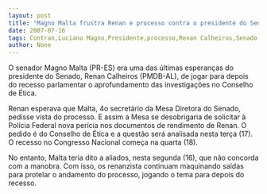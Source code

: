 ```yaml
---
layout: post
title: "Magno Malta frustra Renan e processo contra o presidente do Senado deve prosseguir"
date: 2007-07-16
tags: Contran,Luciano Magno,Presidente,processo,Renan Calheiros,Senado
author: None
---
```

O senador Magno Malta (PR-ES) era uma das &uacute;ltimas esperan&ccedil;as do presidente do Senado, Renan Calheiros (PMDB-AL), de jogar para depois do recesso parlamentar o aprofundamento das investiga&ccedil;&otilde;es no Conselho de &Eacute;tica. 

Renan esperava que Malta, 4o secret&aacute;rio da Mesa Diretora do Senado, pedisse vista do processo. E assim a Mesa se desobrigaria de solicitar &agrave; Pol&iacute;cia Federal nova per&iacute;cia nos documentos de rendimento de Renan. O pedido &eacute; do Conselho de &Eacute;tica e a quest&atilde;o ser&aacute; analisada nesta ter&ccedil;a (17). O recesso no Congresso Nacional come&ccedil;a na quarta (18). 

No entanto, Malta teria dito a aliados, nesta segunda (16), que n&atilde;o concorda com a manobra. Com isso, os renanzista continuam maquinando sa&iacute;das para protelar o andamento do processo, jogando o tema para depois do recesso. 